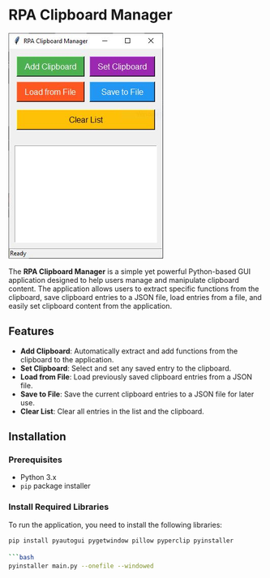 # RPA Clipboard Manager

![RPA Clipboard Manager Screenshot](assets/capture.png)

The **RPA Clipboard Manager** is a simple yet powerful Python-based GUI application designed to help users manage and manipulate clipboard content. The application allows users to extract specific functions from the clipboard, save clipboard entries to a JSON file, load entries from a file, and easily set clipboard content from the application.

## Features

- **Add Clipboard**: Automatically extract and add functions from the clipboard to the application.
- **Set Clipboard**: Select and set any saved entry to the clipboard.
- **Load from File**: Load previously saved clipboard entries from a JSON file.
- **Save to File**: Save the current clipboard entries to a JSON file for later use.
- **Clear List**: Clear all entries in the list and the clipboard.

## Installation

### Prerequisites

- Python 3.x
- `pip` package installer

### Install Required Libraries

To run the application, you need to install the following libraries:

```bash
pip install pyautogui pygetwindow pillow pyperclip pyinstaller

```bash
pyinstaller main.py --onefile --windowed